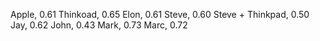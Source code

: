 Apple, 0.61
Thinkoad, 0.65
Elon, 0.61
Steve, 0.60
Steve + Thinkpad, 0.50
Jay, 0.62
John, 0.43
Mark, 0.73
Marc, 0.72
